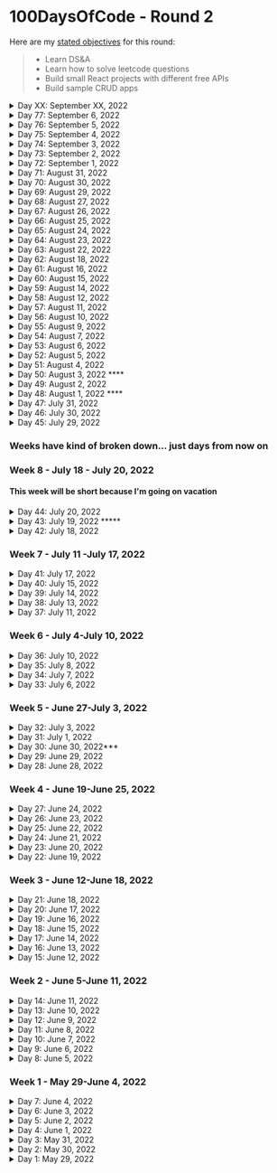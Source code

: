 # 100DaysOfCode - Round 2

Here are my [stated objectives](https://lenniecottrell.github.io/100DaysOfCode-Round-2/) for this round:

> - Learn DS&A
> - Learn how to solve leetcode questions
> - Build small React projects with different free APIs
> - Build sample CRUD apps

<details>
  <summary>Day XX: September XX, 2022</summary>

#### Things I accomplished today:

#### Things I want to focus on tomorrow:

#### Notes/Learnings

#### To Do

</details>

<details>
  <summary>Day 77: September 6, 2022</summary>

#### Things I accomplished today:

- I replaced instances of localStorage with sessionStorage to see if that solved the problem of being signed in without access to MyLibrary, I don't think I've done it quite yet. I keep thinking there might be something on the server I need to change but I don't know yet.

#### Things I want to focus on tomorrow:

- Once I can confidently reproduce every issue I'm seeing, I need to slow down and really think through these problems before jumping in with code.

#### Notes/Learnings

#### To Do:

- figure out how to get the modal to not show up when the page is loaded with an existing token
- figure out why the about page crashes sometimes on refresh (deployment)
- figure out why I get mixed content warnings in prod only
- fix flashing in MyLibrary
- Get rid of the warning about a button can't be a child of a button (hasn't caused any problems yet though...)
- Get rid of the "headers can't be set after they're sent" warning from the server
- Add the ability to move a book to a different shelf
- preserve the active library tab on refresh
- Add more results/pagination?

</details>

<details>
  <summary>Day 76: September 5, 2022</summary>

#### Things I accomplished today:

- I'm going to try to take copious notes here.
  - localStorage was not the solution to the sign-in flashing, because now it preserve the sign in button state but not the logged in state, so you can access My Library without seeing your books, and the app crashes. I think the solution to this will be sessionStorage, so I'll try that first.
  - It's possible that I'll want to implement the [Visibility API](https://www.igvita.com/2015/11/20/dont-lose-user-and-app-state-use-page-visibility/)
  - I think that building and previewing my vite app while running everything on my server is the closest I'm going to get to simulating production, but there are issues I am having trouble reproducing locally that only happen on prod
  - I need to figure out why loading the /about route crashes the app in prod and gives a warning about a disallowed MIME type. I cannot reproduce this (yet) in dev or staging

#### Things I want to focus on tomorrow:

- try out sessionStorage to see if that fixes flashing and the My Library issue.

#### Notes/Learnings

#### To Do

- figure out why the about page crashes sometimes on refresh (deployment)
- figure out why I get mixed content warnings in prod only
- ~~figure out how to mock a deployment environment~~
- fix flashing in MyLibrary
- Get rid of the warning about a button can't be a child of a button (hasn't caused any problems yet though...)
- Get rid of the "headers can't be set after they're sent" warning from the server
- Add the ability to move a book to a different shelf
- preserve the active library tab on refresh
- Add more results/pagination?

</details>

<details>
  <summary>Day 75: September 4, 2022</summary>

#### Things I accomplished today:

- I finally fixed ONE of my flashing issues! I used localStorage to lok for a value that says the user is logged in to idsplay the right button through reloads.
- I also created a `deploy-staging` branch to make changes between main and deploy-1 and make sure they work as desired. So the workflow now is work on main -> merge with deploy-staging, make sure it works -> merge with deploy-1
- I will need to make sure I am truly mocking the prod environment with deploy-staging

#### Things I want to focus on tomorrow:

- Figure out why the about page crashes on reload - that doesn't make a lot of sense...
- Make sure calls to google books are https

#### Notes/Learnings

-Deploying is still kind of scary - theres a bunch of stuff going on behind the scenes that I don't fully understand, so it feels like taking a risk every time I deploy a new version.

#### To Do

- ~~fix flashing in the sign in button when refreshing~~
- figure out why the about page crashes sometimes on refresh (deployment)
- figure out how to mock a deployment environment
- fix flashing in MyLibrary
- Get rid of the warning about a button can't be a child of a button (hasn't caused any problems yet though...)
- Get rid of the "headers can't be set after they're sent" warning from the server
- Add the ability to move a book to a different shelf
- preserve the active library tab on refresh
- Add more results/pagination?

</details>

<details>
  <summary>Day 74: September 3, 2022</summary>

#### Things I accomplished today:

- I worked on the sign in flashing to no avail. I committed my changes but I did not merge them to main
- I created a new branch to work on the library flashing, also a challenging one! I don't understand why the setTimeout doesn't work...

#### Things I want to focus on tomorrow:

- Keep at these problems for now. Since my app is functional and just has some annoying UI bugs, I could probably try to publish my app as well for more general visibility

#### Notes/Learnings

- The react docs always feel minimally helpful.

#### To Do

- fix flashing in the sign in button when refreshing
- fix flashing in MyLibrary
- Get rid of the warning about a button can't be a child of a button (hasn't caused any problems yet though...)
- Get rid of the "headers can't be set after they're sent" warning from the server
- Add the ability to move a book to a different shelf
- preserve the active library tab on refresh
- Add more results/pagination?

</details>

<details>
  <summary>Day 73: September 2, 2022</summary>

#### Things I accomplished today:

- I started looking at the flashing when the app is refreshed. I'm really not sure what to do about this, useEffect and useLayoutEffect don't seem to make a difference at all.
- I noticed that I'm still passing state into the Nav bar, I'm going to try to localize state to the Nav component

#### Things I want to focus on tomorrow:

- keep working on flashing issues

#### Notes/Learnings

#### To Do

- Get feedback from people
- ~~Edit the About page~~
- Get rid of the "headers can't be set after they're sent" warning from the server
- Get rid of the warning about a button can't be a child of a button (hasn't caused any problems yet though...)
- fix flashing in MyLibrary
- preserve the active library tab on refresh
- fix flashing in the sign in button when refreshing
- Add the ability to move a book to a different shelf
- Add more results/pagination?
- ~~Add a feedback form?~~

</details>

<details>
  <summary>Day 72: September 1, 2022</summary>

#### Things I accomplished today:

- I got some feedback from people and gathered some very, very weird behavior. Both me and a friend experienced being signed in by default (not that weird) and having a book already in our library that nethier of us had ever heard of, and it was the same book! (very, very weird!).
- Other than that, nothing crazy came up, I just need to fix the issues I already know about

#### Things I want to focus on tomorrow:

- Revisit the flashing issues

#### Notes/Learnings

- The futzing I did with deploying is a little messy - I might want to plan out my version control/branches ahead of time next time I do something like this.

#### To Do

- Get feedback from people
- ~~Edit the About page~~
- Get rid of the "headers can't be set after they're sent" warning from the server
- Get rid of the warning about a button can't be a child of a button (hasn't caused any problems yet though...)
- fix flashing in MyLibrary
- preserve the active library tab on refresh
- fix flashing in the sign in button when refreshing
- Add more results/pagination?
- Add the ability to move a book to a different shelf
- Add a feedback form?

</details>

<details>
  <summary>Day 71: August 31, 2022</summary>

#### Things I accomplished today:

- I deployed! The site is now live on a fly.io docker image.
- I removed a bunch of console logs
- I changed all of my localhost endpoints on the client to just be paths - in prod I don't need the localhost because express is serving the frontend, so it's all on the same port.

#### Things I want to focus on tomorrow:

- I'll get feedback from some people today, and add things to the to-do list! I really want to deal with the flashing issue
- Before I do anything, I need to make sure my development environment is as much like prod as possible, so rebuilding for prod is really easy.

#### Notes/Learnings

- I learned a lot about deploying over the last week or so. Serving a frontend with express.static() makes things pretty easy, and fly.io actually made deploying this site so so simple, thank the lord. I would pay for this service.

#### To Do

- ~~deploy!~~
- Get feedback from people
- Edit the About page
- Get rid of the "headers can't be set after they're sent" warning from the server
- Get rid of the warning about a button can't be a child of a button (hasn't caused any problems yet though...)
- fix flashing in MyLibrary
- preserve the active library tab on refresh
- fix flashing in the sign in button when refreshing
- Add more results/pagination?
- Add the ability to move a book to a different shelf
- Add a feedback form?

</details>

<details>
  <summary>Day 70: August 30, 2022</summary>

#### Things I accomplished today:

- I decided to try out Fly.io to get this project running. I downloaded the fly command line tool, but couldn't get it working on my PATH for some reason. Running the demo app works fine within the bin folder, but I want to be able to create apps elsewhere

#### Things I want to focus on tomorrow:

- Keep working on deploying with Fly, see how far I can get

#### Notes/Learnings

- Gotta remember to stay focused. There are other things to do, but deploying this is my top priority right now

#### To Do

- deploy!
- Get rid of the warning about a button can't be a child of a button (hasn't caused any problems yet though...)
- fix flashing in MyLibrary when adding a first book to ReadingNow
- preserve the active library tab on refresh
- fix flashing in the sign in button when refreshing
- Add more results/pagination?
- Add the ability to move to a different shelf

</details>

<details>
  <summary>Day 69: August 29, 2022</summary>

#### Things I accomplished today:

- I started looking into fly.io which might be a good option if I can't figure out how to get it going on GoDaddy

#### Things I want to focus on tomorrow:

- Keep researching how to do this

#### Notes/Learnings

- It became very easy to get distracted with other things, like moving my hosting service away from GoDaddy. I still want to do that, but deploying this app is the first priority. I can do that stuff later.

#### To Do

- deploy!
- Get rid of the warning about a button can't be a child of a button (hasn't caused any problems yet though...)
- fix flashing in MyLibrary when adding a first book to ReadingNow
- preserve the active library tab on refresh
- fix flashing in the sign in button when refreshing
- Add more results/pagination?

</details>

<details>
  <summary>Day 68: August 27, 2022</summary>

#### Things I accomplished today:

- I added the concurrently package to run the server and the client with the same command, which I think will be helpful here, and fixed a CORS error I was having.
- I looked into trying to host with GoDaddy since I already pay for hosting there. Seems possible, but I'll probably have a number of hurdles to jump.

#### Things I want to focus on tomorrow:

- Keep looking into deploying with GoDaddy

#### Notes/Learnings

- I'm not sure what I need to do here and I feel like I'm in the middle of the ocean without a lifeboat. This is a completely different knowledge area than programming and it's confusing when you don't have much experience with it.

#### To Do

- deploy!
- Get rid of the warning about a button can't be a child of a button (hasn't caused any problems yet though...)
- fix flashing in MyLibrary when adding a first book to ReadingNow
- preserve the active library tab on refresh
- fix flashing in the sign in button when refreshing
- Add more results/pagination?

</details>

<details>
  <summary>Day 67: August 26, 2022</summary>

#### Things I accomplished today:

- I took my time to be patient and research the deployment process, and after coming back to some of the resources I opened originally, I understood how to use `express.static()` and gave it a shot. So far that works really well locally! I can serve my vite build with my express server on a single port. Now I need to figure out how to deploy it externally...

#### Things I want to focus on tomorrow:

- Keep working on getting this deployment out. At least I made some nice progress today!

#### Notes/Learnings

- `express.static()` is a great workaround. I'm really happy to know about it and it makes deployment feel simpler now that I understand more about what needs to be done.

#### To Do

- deploy!
- Get rid of the warning about a button can't be a child of a button (hasn't caused any problems yet though...)
- fix flashing in MyLibrary when adding a first book to ReadingNow
- preserve the active library tab on refresh
- fix flashing in the sign in button when refreshing
- Add more results/pagination?

</details>

<details>
  <summary>Day 66: August 25, 2022</summary>

#### Things I accomplished today:

- Still working on deploying. All I did besides read docs and google stuff was add the 'concurrently' package to the project, which I do think I'll need once I figure out what I need to do to deploy the build

#### Things I want to focus on tomorrow:

- Keep working on deployment

#### Notes/Learnings

- The trouble with this is that I don't understand what needs to happen. Tutorials are useful but rarely explain in generic terms what's going on. When I build locally, the client runs on localhost, but when I build for prod, the files need to be served somehow and I don't actually know how to do that. I need more practice at this specifically.

#### To Do:

- deploy!
- Get rid of the warning about a button can't be a child of a button (hasn't caused any problems yet though...)
- fix flashing in MyLibrary when adding a first book to ReadingNow
- preserve the active library tab on refresh
- fix flashing in the sign in button when refreshing
- Add more results/pagination?

</details>

<details>
  <summary>Day 65: August 24, 2022</summary>

#### Things I accomplished today:

- I read a bunch of docs and opened a bunch of tabs and attempted to deploy this app unsuccessfully

#### Things I want to focus on tomorrow:

- Keep working on deploying

#### Notes/Learnings

- There has to be a better way. Heroku is always a pain in the butt.

#### To Do

- deploy!
- Get rid of the warning about a button can't be a child of a button (hasn't caused any problems yet though...)
- fix flashing in MyLibrary when adding a first book to ReadingNow
- preserve the active library tab on refresh
- fix flashing in the sign in button when refreshing
- Add more results/pagination?

</details>

<details>
  <summary>Day 64: August 23, 2022</summary>

#### Things I accomplished today:

- I added a couple more checks to account for missing fields in the API call to google.
- I added a little tooltip to explain the cut off description in the book detail shelf
- Started looking into deploying

#### Things I want to focus on tomorrow:

- Read the Vite docs about building/deploying
- Read the Heroku docs about building/deploying
- Try to deploy a demo

#### Notes/Learnings

- building and deploying is still an area where I have a lot to learn. I feel really comfortable developing locally, but the build/deploy process is still pretty confusing.

#### To Do

- ~~add a cleanData() method to make sure the app doesn't break when there are missing fields~~
- ~~add the little tool tip about google shortening descriptions~~
- Get rid of the warning about a button can't be a child of a button (hasn't caused any problems yet though...)
- deploy!
- fix flashing in MyLibrary when adding a first book to ReadingNow
- preserve the active library tab on refresh
- fix flashing in the sign in button when refreshing

</details>

<details>
  <summary>Day 63: August 22, 2022</summary>

#### Things I accomplished today:

- I successfully added a sort feature to the main search page today. Right now it sorts by year, ingnoring month and day, so I'll need to come back and do that, but I really want to get a demo up so I think I can focus on that now.
- I used this as a reference: https://www.youtube.com/watch?v=e4ajd_fINX8&list=PL_kAgwZgMfWx52BOjXE1GSWqN3Wyx13OC&index=4&ab_channel=JasonRivera

#### Things I want to focus on tomorrow:

- add a cleanData() method to account for missing fields in the volumeInfo
- research deploying to heroku

#### Notes/Learnings

- keeping this log has been so incredibly helpful - This is a practice I definitely want to carry into all future projects

#### To Do

- add a cleanData() method to make sure the app doesn't break when there are missing fields
- add the little tool tip about google shortening descriptions
- Get rid of the warning about a button can't be a child of a button (hasn't caused any problems yet though...)
- deploy!
- fix flashing in MyLibrary when adding a first book to ReadingNow
- preserve the active library tab on refresh
- ~~Add sorting to the main search page~~
- fix flashing in the sign in button when refreshing

</details>

<details>
  <summary>Day 62: August 18, 2022</summary>

#### Things I accomplished today:

- I decided to scrap the alert altogether and just disable the menu if you're not logged in. I tried to add a little tool tip to encourage the user to log in, but the UI/UX seemed messy so I just disabled it. There are already two places where the user is encouraged to log in, I think that's enough feedback.

#### Things I want to focus on tomorrow:

- Try to add the tool tip about the weird google books behavior
- Figure out how to display languages
- Start reading about deploying!

#### Notes/Learnings

#### To Do

- ~~change alert style if you try to add a book when you're not logged in~~
- add the little tool tip about google shortening descriptions
- Get rid of the warning about a button can't be a child of a button (hasn't caused any problems yet though...)
- deploy!
- fix flashing in MyLibrary when adding a first book to ReadingNow
- preserve the active library tab on refresh
- Add sorting to the main search page
- fix flashing in the sign in button when refreshing

</details>

<details>
  <summary>Day 61: August 16, 2022</summary>

#### Things I accomplished today:

- I started trying to implement a different alert to match the UI style, haven't figured it out yet.

#### Things I want to focus on tomorrow:

- Keep working on the alert style

#### Notes/Learnings

- This is the first Chakra component that doesn't feel straightforward and easy to use, but that may be because I'm trying to put an alert on a modal that already uses the `useDesclosure` methods, and I can't re-use them.

#### To Do

- change alert style if you try to add a book when you're not logged in
- Get rid of the new warning about a button can't be a child of a button
- add the little tool tip about google shortening descriptions
- deploy!
- preserve the active library tab on refresh
- Add sorting to the main search page
- fix flashing in MyLibrary when adding a first book to ReadingNow
- fix flashing in the sign in button when refreshing

</details>

<details>
  <summary>Day 60: August 15, 2022</summary>

#### Things I accomplished today:

- I pretty much finished most of the mobile styles today AFAIK
- I discovered a bug in My Library when there were no authors listed in the results. I fixed it quickly!
- Yesterday (maybe today?) I created a bug in the warning popover where it doesn't dismiss on desktop. It works fine on mobile for some reason, but I should deal with that next, then I can merge this branch into main.

#### Things I want to focus on tomorrow:

- ~~Fix the popover issue~~
- Fix the alert style if you're not logged in
- Add the little tool tip to the BookDetailShelf component.

#### Notes/Learnings

Now that I know what I'm doing with responsive styles in Chakra, I loooooove it.

#### To Do

- Fix popover issue
- Get rid of the new warning about a button can't be a child of a button
- ~~deal with mobile styles for the detail page(s)~~
- ~~deal with mobile styles for MyLibrary~~
- change alert style if you try to add a book when you're not logged in
- add the little tool tip about google shortening descriptions
- deploy!
- preserve the active library tab on refresh
- Add sorting to the main search page
- fix flashing in MyLibrary when adding a first book to ReadingNow
- fix flashing in the sign in button when refreshing

</details>

<details>
  <summary>Day 59: August 14, 2022</summary>

#### Things I accomplished today:

- Had to skip a day since my in-laws are in town and we had some house projects to do.
- I did some good hard work today and made up for yesterday. I found some great chakraUI templates [here](https://chakra-templates.dev/navigation/navbar) and adapted one to fit my needs to I could collapse the menu.
  - The way they did this was really smart! Instead of needing an if statement, they just used different display styles to hide/show the menu depending on the screen size. Under the hood this uses @media queries with `min-width` but it's a little cleaner with chakra
- I also added link overlays to the collapsed menu so that the whole row is clickable, instead of just the word. Much better UX

#### Things I want to focus on tomorrow:

- Finish fleshing out the mobile styles - shouldn't be super hard (fingers crosses)

#### Notes/Learnings

- I'm glad those templates exist because I would have been scratching my head quite a lot to figure this out. I also had to do a lot of tweaking to get it to work for me, I didn't just copy/paste. Actually, copy/pasting code pretty much never works, because everyone's codebase is different, and if you don't understand what you're pasting, you'll either introduce some weird side effects or break something outright.

#### To Do

- ~~Figure out how to collapse the nav menu for mobile~~
- Fix popover issue
- Get rid of the new warning about a button can't be a child of a button
- deal with mobile styles for the detail page(s)
- deal with mobile styles for MyLibrary
- change alert style if you try to add a book when you're not logged in
- add the little tool tip about google shortening descriptions
- deploy!
- preserve the active library tab on refresh
- Add sorting to the main search page
- fix flashing in MyLibrary when adding a first book to ReadingNow
- fix flashing in the sign in button when refreshing

</details>

<details>
  <summary>Day 58: August 12, 2022</summary>

#### Things I accomplished today:

- Started working on mobile styles. Chakra makes it prettty easy, except I'm not sure how to collapse the menu. I might need to go the traditional way with a media query and classnames rather than chakra's built-in system and conditional react

#### Things I want to focus on tomorrow:

- Keep working on mobile styles

#### Notes/Learnings

- Collapsing the nav menu has been the first style related thing that Chakra doesn't make really easy.

#### To Do

- Figure out how to collapse the nav menu for mobile
- deal with mobile styles for the detail page
- change alert style if you try to add a book when you're not logged in
- add the little tool tip about google shortening descriptions
- deploy!
- preserve the active library tab on refresh
- Add sorting to the main search page
- fix flashing in MyLibrary when adding a first book to ReadingNow
- fix flashing in the sign in button when refreshing

</details>

<details>
  <summary>Day 57: August 11, 2022</summary>

#### Things I accomplished today:

- I moved the style of the search bar from my scss file to a chakra component for consistency's sake
- I removed the search bar from the MyLibrary page. I thought about the value/work of keeping it, and it wasn't worth it. It's unnecessary for a demo app
- I merged into main some work that fixed an issue when removing a book if there's only one on the shelf

#### Things I want to focus on tomorrow:

- start working on mobile styling

#### Notes/Learnings

- I only added one new thing to the to do list today, and checked two off.
- I moved sorting lower on the list. I'm anxious to get a demo out, and that can wait

#### To Do

- change alert style if you try to add a book when you're not logged in
- deal with mobile styles
- change the menu to collapse at a certain breakpoint
- add the little tool tip about google shortening descriptions
- deploy!
- preserve the active library tab on refresh
- ~~hide the search bar on MyLibrary~~
- Add sorting to the main search page
- fix flashing in MyLibrary when adding a first book to ReadingNow
- ~~deal with the final book being removed (again)~~
- fix flashing in the sign in button when refreshing

</details>

<details>
  <summary>Day 56: August 10, 2022</summary>

#### Things I accomplished today:

- Today I mostly floundered around trying to fix the flashing issues when the MyLibrary component mounts. I tried using `useLayoutEffect` which didn't seem to make a difference, and I started considering if my architecture is over engineered (do I really _need_ a server?), but I really don't want to have to go back and redesign everything if I can avoid it

#### Things I want to focus on tomorrow:

- I think I'd like to prioritize getting a demo out, and I can ask for help with the flashing once I have that set up.
- Focus on the final tasks like sorting, mobile styles, hiding the search bar on the my library page

#### Notes/Learnings

- This flashing thing is a real thorn in my side - I thought I had solved it by adding a timeout in `useEffect` when the MyLibrary component loads, but that doesn't actually seem to make a difference. My suspicion now is that the initial state of an empty array is always rendered because of the logic I've written, so I either need to change my logic or change my initial state, or something. It's definitely a timing issue because `useState` is async.

#### To Do

- fix flashing in MyLibrary when adding a first book to ReadingNow
- deal with mobile styles
- change the menu to collapse at a certain breakpoint
- hide the search bar on MyLibrary
- Add sorting to the main search page
- preserve the active library tab on refresh
- add the little tool tip about google shortening descriptions
- fix flashing in the sign in button when refreshing

</details>

<details>
  <summary>Day 55: August 9, 2022</summary>

#### Things I accomplished today:

- I dealt with undefined values on the server when the value returned from a shelf is empty
- I read a little about `useLayoutEffect` and tried it out a little to see if it helped flashing. I don't think I fully wrapped my brain around it because it didn't seem to make a difference. I went back to trying to fix it with normal `useEffect`

#### Things I want to focus on tomorrow:

- I need to fix the flashing on the initial load of the `MyLibrary` component, but the refresh flashing I will move to a lower priority
- work on mobile styles

#### Notes/Learnings

#### To Do

- fix flashing in MyLibrary when adding a first book to ReadingNow
- deal with mobile styles
- change the menu to collapse at a certain breakpoint
- hide the search bar on MyLibrary
- Add sorting to the main search page
- preserve the active library tab on refresh
- add the little tool tip about google shortening descriptions
- fix flashing in the sign in button when refreshing

</details>

<details>
  <summary>Day 54: August 7, 2022</summary>

#### Things I accomplished today:

I fixed a bunch of minor things today but it really cleaned up the whole experience of the app. I dealt with teh sign-out flow and the state of the sign in/sign out button, and added user feedback so you know if you're signed in or out.

#### Things I want to focus on tomorrow:

- figure out the multiple authors comma problem when books are removed from MyLibrary

#### Notes/Learnings

-It's amazing how most days I can knock out one major piece of functionality and add two or three things to the two do list at the same time.
-I've said it before I'll say it again - consistency is the key to learning and building.
-I'm excited to finish this, have a project I'm proud of, and get back into DS&A

#### To Do

- deal with mobile styles
- change the menu to collapse at a certain breakpoint
- add the little tool tip about google shortening descriptions
- fix flashing in the sign in button when refreshing
- fix flashing in MyLibrary when adding a first book to ReadingNow
- Add sorting to the main search page
- hide the search bar on MyLibrary
- preserve the active library tab on refresh

</details>

<details>
  <summary>Day 53: August 6, 2022</summary>

#### Things I accomplished today:

Today I cleaned up the styles of the book detail cards to make them more pleasing to look at

#### Things I want to focus on tomorrow:

- Fix multiple authors on the BookDetailShelf card
- Deal with the sign out button
- Maybe address some of the flashing issues
- Add sorting?

#### Notes/Learnings

The google books API returns different volume information depending on whether you're authenticated or not. WTF google?

#### To Do

- ~~figure out how to stop multiple authors from adding commas every time the components renders~~
- ~~handle sign out~~
- add a tooltip to explain the goodle books API behavior
- fix flashing in the sign in button when refreshing
- fix flashing in MyLibrary when adding a first book to ReadingNow
- Add sorting to the main search page
- ~~Clean up styles~~
- hide the search bar on MyLibrary
- preserve the active library tab on refresh

</details>

<details>
  <summary>Day 52: August 5, 2022</summary>

#### Things I accomplished today:

- I added toasts to indicate success/errors with adding and removing books from shelves, and got the modals to close and lists to update when books are added/removed. I still added three things to the to do list, but this was important progress :D

#### Things I want to focus on tomorrow:

- I have multiple flashing issues to deal with now, but I'm not going to prioritize that right now (hopefully that doesn't come back to bite me)
- deal with some smaller things on the to-do list to try and pare it down a bit

#### Notes/Learnings

- I tried to fix the issue with the sign-in button flashing on refresh, and I'm gonna push that to the bottom of the to-do list. It's annoying but it's not crucial to the functionality, and I have other things to work on that are more important

#### To Do

- ~~reorder the list of shelves to be consistent with shelfId~~
- figure out how to stop multiple authors from adding commas every time the components renders
- Clean up styles
- Add sorting to the main search page
- hide the search bar on MyLibrary
- preserve the active library tab on refresh
- fix flashing in MyLibrary when adding a first book to ReadingNow
- fix flashing in the sign in button when refreshing
- handle sign out
- ~~close the book detail modal and re-render when books are removed from a shelf~~
- ~~close the book detail modal and re-render with a success message when books are added to a shelf~~

</details>

<details>
  <summary>Day 51: August 4, 2022</summary>

#### Things I accomplished today:

- I started working on the sign-in button state which proved more complicated than conditional rendering.
- I needed to add the authorization flow to another one of my routes which felt innefficient, but it works
- I added a server call to the useToken custom hook to check to see if initial token state exists when the hook is initialized. This solved some flashing issues on navigation, but now I have flashing issues on refresh...

#### Things I want to focus on tomorrow:

- Fix the flashing issue
- go back to working on what happens in the app after you add/remove a book

#### Notes/Learnings

#### To Do

- fix flashing issue with the sign in button on refresh
- handle search on the library shelves
- handle sign out
- close the book detail modal and re-render when books are removed from a shelf
- close the book detail modal and re-render with a success message when books are added to a shelf
- figure out how to stop multiple authors from adding commas every time the components renders
- Add sorting
- Clean up styles

</details>

<details>
  <summary>Day 50: August 3, 2022 ****</summary>

#### Things I accomplished today:

- Woo! I added a bunch of cool stuff today
  - I added session storage to only show the welcome modal on the first time the user visits in a session. This works really well!
  - I restricted the My Library page to only work when the use has already logged in
  - I added a popover to the My Library link that only shows up when the user isn't logged in.

#### Things I want to focus on tomorrow:

- Deal with the sign in button state
- Go back to closing the detail modals

#### Notes/Learnings

- I implemented session storage for the first time today. Pretty straightforward stuff, but always good to try new things
- I am learning a ton about when and how to use the useEffect hook

#### To Do

- Deal with the sign in button state
- close the book detail modal and re-render when books are removed from a shelf
- close the book detail modal and re-render with a success message when books are added to a shelf
- figure out how to stop multiple authors from adding commas every time the components renders
- Add sorting
- Clean up styles

</details>

<details>
  <summary>Day 49: August 2, 2022</summary>

#### Things I accomplished today:

- I started to fix the loading issue by creating a modal that prompts the user to log in. This mostly works
- I need to figure out how to make sure that the app recognizes that the user is logged in when a token exists in the backend already.

#### Things I want to focus on tomorrow:

- Keep working on this! I'm close to wrapping up this issue.
- Get the welcome modal to only appear on first load

#### Notes/Learnings

- This has been a good exercise in yak shaving XD I started by trying to remove a book, which meant I needed to re-render some components, which means I needed to move state to a different component, but then it would all just be easier if bookshelves weren't accessible in the first place if you weren't logged in...

#### To Do

- ~~Get the welcome modal to only appear on first load~~
- ~~figure out the log in timing issue~~
- ~~get the app not to break when you click on "my library" when you're not logged in~~
- Deal with the sign in button state
- close the book detail modal and re-render when books are removed from a shelf
- close the book detail modal and re-render with a success message when books are added to a shelf
- figure out how to stop multiple authors from adding commas every time the components renders
- ~~add a logged in context?~~
- Add sorting
- Clean up styles

</details>

<details>
  <summary>Day 48: August 1, 2022 ****</summary>

#### Things I accomplished today:

- I successfully fixed the refresh error by loading the token into the API call on the server rather than using a query parameter from the client. This worked really well until I reset everything, and now the library page doesn't load unless you're already signed in, so I need to handle that, but I made a big step from yesterday when I was stuck.
- I cleaned up some components as well - always good to clean as you go

#### Things I want to focus on tomorrow:

- once I fix this loading issue I can move on to the next items in my to-do list. I have a sense for what needs to be done to fix it.
- After that, figure out how to close the modal and show a success message when actions are performed

#### Notes/Learnings

- I'm learning a lot about when and how to use `useEffect` and how timing works in React. It feels like a more advanced understanding of what's actually going on under the hood.
- I'm glad I added a backend - it's useful for a number of things and I'm learning more about what I can do with it, like storing information for later and making API calls from the server instead of the client.
- Originally I thought that storing the token on the server would make Context irrelevant, but now I'm using both and I can understand why you might need both.

#### To Do

    - Add routes to the library page to stay on the right page when refreshed
    - Figure out what to do when the token expires

</details>

<details>
  <summary>Day 47: July 31, 2022</summary>

#### Things I accomplished today:

- I'm stuck again. I started working on the re-load page issue which led me down a rabbit hole of figuring out where state belongs and where to make API calls and how to fetch token data from my server before the page renders

#### Things I want to focus on tomorrow:

- Gotta figure this out. How do I get the token data from the server before the component renders?

#### Notes/Learnings

- do I need the tab components if I move the API calls/state to MyLibary?

#### To Do

    - figure out how to refresh the page without crashing the app
    - close the modal and re-render when books are removed from a shelf
    - close the modal with a success message when books are added to a shelf
    - figure out how to stop multiple authors from adding commas every time the components renders
    - get the app not to break when you click on "my library" when you're not logged in
    - add a logged in context?
    - Deal with the sign in button state
    - Add sorting
    - Clean up styles

</details>

<details>
  <summary>Day 46: July 30, 2022</summary>

#### Things I accomplished today:

- I wrote my backend call to remove a book from a shelf, it works! (after some troubleshooting where I needed to add an empty pair of brackets in the axios call)
- I added a `BookDetailShelf` component to be able to remove a book, and change the button appropriately. I wonder if there's a simpler way to do this?

#### Things I want to focus on tomorrow:

- keep working on the close-modal and re-render issue

#### Notes/Learnings

- Programming is an exercise in one-step-forward-two-steps-back. I checked something off in my to do list today, but noticed multiple other things I need to address

#### To Do:

    - close the modal and re-render when books are removed from a shelf
    - close the modal with a success message when books are added to a shelf
    - figure out how to stop multiple authors from adding commas every time the components renders
    - get the app not to break when you click on "my library" when you're not logged in
    - add a logged in context?
    - Deal with the sign in button state
    - Add sorting
    - Clean up styles

</details>

<details>
  <summary>Day 45: July 29, 2022</summary>

#### Things I accomplished today:

- I got the "My Library" page working. It now renders books from any of the available shelves!

#### Things I want to focus on tomorrow:

- design and add a button to remove a book from a bookshelf - maybe it can go in the bookdetail component somehow? Or make a similar but slightly different version of the book detail component? that's probably easier

#### Notes/Learnings

- To Do:
  - add a logged in context
  - ~~Differentiate between the GET shelf calls in the backend~~
  - remove books from shelves
  - Deal with the sign in button state
  - Add sorting
  - Clean up styles

</details>

### Weeks have kind of broken down... just days from now on

### Week 8 - July 18 - July 20, 2022

#### This week will be short because I'm going on vacation

<details>
  <summary>Day 44: July 20, 2022</summary>

#### Things I accomplished today:

-Opened and closed a PR for the `feature/addToLibrary` branch.

- I added a route to the backend to GET an authenticated user's shelves and successfully returned a book I added via my app
- I added a custom hook to use Context for the Token value. It works, but I still need a deeper understanding of Context

#### Things I want to focus on tomorrow:

-Tomorrow I'll be off the grid! When I get back, focus on rendering the shelves. I need to adapt the CardGrid component for the shelves, but I already have a good idea about how to do it

#### Notes/Learnings

- I found out that currently I can only log in on the landing page. That isn't a problem, but I need to deal with it
- Still to do, in a loose order:
  - Render the shelves
  - Differentiate between the GET shelf calls in the backend
  - remove books from shelves
  - Deal with the sign in button state
  - Add sorting
  - Clean up styles

</details>
<details>
  <summary>Day 43: July 19, 2022 *****</summary>

#### Things I accomplished today:

- I finally got my backend request working, and added a book to my google books library!

#### Things I want to focus on tomorrow:

- add the other calls to the other shelves
- Start working on what happens once the backend gets the response

#### Notes/Learnings

- Still to do, in no particular order:
  - Remove books from shelves
  - render the shelves and handle auto updates?
  - add sorting
  - add pagination/load more
  - handle rendering of the sign in button if you're signed in
  - clean up the styles of the book detail page

</details>
<details>
  <summary>Day 42: July 18, 2022</summary>

#### Things I accomplished today:

- Changed my API key and reset my .env file so it doesn't get tracked!
- Wrote my basic routes for the backend
- Connected my frontend to the backend and sent request parameters
- Sent basic responses to the frontend

#### Things I want to focus on tomorrow:

- Make a request from the backend to the google books API and actually send book data to the frontend - I should plan out how that's actually going to work in my app...

#### Notes/Learnings

- Always make sure .env files are in the .gitignore BEFORE you start coding!
- I achieved everything I said I wanted to work on today
- If I had the whole day free I feel like I could make massive progress on this project

</details>

### Week 7 - July 11 -July 17, 2022

<details>
  <summary>Day 41: July 17, 2022</summary>

#### Things I accomplished today:

- I missed yesterday but I made it up today with some big progress!
- I figured out how to get the access token I need for the google books api
- I re-wrote my book detail modal to include options for which shelf I needed to add the book do
- I created a backend to store my API key to make authenticated requests

#### Things I want to focus on tomorrow:

- I need to connect my backend and frontend to send the bookdata to the backend, make the request with the API key, and send the data back to the frontend

#### Notes/Learnings

- The most secure way to store sensitive data in a react app is to store it in a backend and make requests from the backend.
- I made big progress today! I'm getting closer and closer to getting all the pieces together, I can feel it coming

</details>

<details>
  <summary>Day 40: July 15, 2022</summary>

#### Things I accomplished today:

- I finally figured out the difference between authorization and authentication - for my purposes I need authorization in my app ising an OAuth implicit flow to get a token for the books API. Actually implementing it is proving challenging, mostly because Google's docs are difficult to navigate. It's hard to tell what's relevant to me and useful

#### Things I want to focus on tomorrow:

- Keep working on this

#### Notes/Learnings

</details>

<details>
  <summary>Day 39: July 14, 2022</summary>

#### Things I accomplished today:

- I did a lot of reading about using google authentication and mad a couple of attempt adding it to my app.
- I got the basic user data, but haven't figured out hwo to get a token yet

#### Things I want to focus on tomorrow:

- Still working on this

#### Notes/Learnings

- The first tutorial I watched used tools that are now deprecated since Google's move to Google Identity Services, so I had to backtrack and start over. I'm trying to just use Google's docs and guides
- The google docs are confusing

</details>

<details>
  <summary>Day 38: July 13, 2022</summary>

#### Things I accomplished today:

- I'm still digging into Google Identity Services. I tried using some pre-built stuff from NPM but I can't seem to get the things I need from it, so I keep having to backtrack and learn how to implement it directly. This is probably a good thing in the long run.

#### Things I want to focus on tomorrow:

- Keep working on this - I'm going to stick to this goal until I am able to add books to my library

#### Notes/Learnings

- Be patient, be consistent, you'll get there

</details>

<details>
  <summary>Day 37: July 11, 2022</summary>

#### Things I accomplished today:

- Did more research/tinkering with google auth - I still think it'll serve my purposes but it's taking a while to know how to implement it correctly. I think I need to use React Context?

#### Things I want to focus on tomorrow:

- Keep working on this

#### Notes/Learnings

- Glad to try a new tool like React Context

</details>

### Week 6 - July 4-July 10, 2022

<details>
  <summary>Day 36: July 10, 2022</summary>

#### Things I accomplished today:

- I decided to revisit using google for authentication rather than building my own system and adding stuff to a backend, and I think it'll work fine (I'm trying to do less from scratch this time around)
- I started building out a pretty basic sign-in flow with some npm packages, but as soon as I got it working Google gave me a warning that I was using a soon-to-be-deprecated library and I'd need to upgrade, so I had to backtrack

#### Things I want to focus on tomorrow:

- Keep going with this login issue, I don't think it'll take that long actually (...he said ominously)

#### Notes/Learnings

- This round has been less consistent than round 1, but I have a baby coming and I'm trying to spend quality time with my wife before we have the kid, so I don't feel that bad about missing a day. As long as I stay on track with my goals and keep making progress, that's the important part
- I've been reminded that I enjoy the consistency of daily learning/building, and when this is over I would like to build in an hour of learning/building every day even if it's not in the formal structure of #100DaysOfCode

</details>
<details>
  <summary>Day 35: July 8, 2022</summary>

#### Things I accomplished today:

- I started thinking about how to add things to "My Library" in my book app, and originally I was thinking I could use the Google Books API for that (I think I still can?) but then I thought I might need a database to store everything, so I started looking into MongoDB, and that research was all I really had time for.

#### Things I want to focus on tomorrow:

- Keep going with Mongo, but also maybe spend some more time deciding if I really actually need to do it this way or not.

#### Notes/Learnings

- I haven't made anything with Mongo or any NoSQL DB yet, so I definitely want to come back to it.

</details>
<details>
  <summary>Day 34: July 7, 2022</summary>

#### Things I accomplished today:

- I was finally able to select a single book and pass the data to the modal component on a click
- I made the "find in overdrive" link look like a button

#### Things I want to focus on tomorrow:

- Style the modal and fix the cards
- Add buttons to "add to library"

#### Notes/Learnings

- This was a pretty common and trivial thing to do in React, and I'm glad that my blocker was not my understanding of it, but just a simple syntax error.

</details>

<details>
  <summary>Day 33: July 6, 2022</summary>

#### Things I accomplished today:

- Turns out the undefined data wasn't my issue (thank god, I felt so dumb), the problem was I had brackets around my mapped JSX, so the map was returning an awrray of undefined. Still feel dumb, but not as dumb because I did actually know what I was doing, I just had a stupid syntax error.
- I watched the videos on doubly linked lists and circular lists, but I will watch them again and take notes

#### Things I want to focus on tomorrow:

- Keep working on selecting a single book

#### Notes/Learnings

</details>

### Week 5 - June 27-July 3, 2022

<details>
  <summary>Day 32: July 3, 2022</summary>

#### Things I accomplished today:

- Kept working on reorganizing my API data in react so it's easier to work with
- I refactored a bunch of stuff but I'm still having trouble dealing with undefined data.

#### Things I want to focus on tomorrow:

- If I have time, keep working on this

#### Notes/Learnings

- Maybe I need to do some react tutorials to review some react concepts...

</details>
<details>
  <summary>Day 31: July 1, 2022</summary>

#### Things I accomplished today:

- I jumped back into the book app today. It took a minute to get my brain back in the mode but eventually I got into it again. Daily work will be helpful

#### Things I want to focus on tomorrow:

- Keep working on reorganizing the data to make it easier to use and more "react-like"
- Keep working on dispoalying the data as a selectable card

#### Notes/Learnings

- I'm super stuck on this, and being stuck sucks. I'll keep working at it until I get it.

</details>
<details>
  <summary>Day 30: June 30, 2022***</summary>

#### Things I accomplished today:

- I FINALLY REVERSED A LINKED LIST!!!! The problem before was that I wasn't resetting `current` back to the head on subsequent interations, so after the first removal the loop didn't run.

#### Things I want to focus on tomorrow:

- My parents are in town but I'm still gonna try to get up early to code. Back to the book app, where I'm stuck on another problem. Hopefully coming back to it with fresh eyes will be helpful

#### Notes/Learnings

- I want to write a blog post about this process! I made so many mistakes!

</details>
<details>
  <summary>Day 29: June 29, 2022</summary>

#### Things I accomplished today:

- I was able to fix my `removeLast` method enough so that I can successfully reverse a linked list with up to two elements. It doesn't work when I add a third element. WHYYYYYYYYY

#### Things I want to focus on tomorrow:

- Keep working on this problem. If I can't figure it out tomorrow I will ask for help, but I won't look up alternate solutions until I have solved it at least once by myself.

#### Notes/Learnings

- Progress is slow when you have a very limited time each day.

</details>
<details>
  <summary>Day 28: June 28, 2022</summary>
  
 I went to a wedding this past weekend so I took satuday and sunday off, and I just couldn't fit it in on monday, so I'm starting back up Tuesday. This upcoming weekend will also be weird because my aprents are in town - I will try to code in the mornings as usual but might not get to it every day.
 
  #### Things I accomplished today:
  - I'm still working on reversing a linked list - as I was debugging I learned that there were issues with my `removeLast` and `addFirst` methods. I think I successfully debugged and tested `addFirst` but I have more to do with `removeLast`. I'm getting closer though
  #### Things I want to focus on tomorrow:
  - Solve. This. Problem.
  #### Notes/Learnings
  - On leetcode the implementation will have to be different - right now I'm implementing methods as part of the LinkedList class, but I don't know if I can manipulate the class on leetcode.

</details>

### Week 4 - June 19-June 25, 2022

<details>
  <summary>Day 27: June 24, 2022</summary>
  
  #### Things I accomplished today:
  - I reworked my implementation of the linked list and I got really close to figuring out the right syntax to reverse it, but I'm not quite there yet. I'm close though, and I'm confident that I can come up with my own (brute force) solution before I need to look up answers
  #### Things I want to focus on tomorrow:
  - Tomorrow I will be taking a break since I'm going to a wedding. Back to in on Sunday!
  - On sunday I will solve this problem!
  #### Notes/Learnings
  - I did the beginning of this process on paper, which allowed me to think through the problem fully before jumping in to actual code. Now that I'm just struggling with implementation, I think it's better that I'm able to test it in VScode.

</details>
<details>
  <summary>Day 26: June 23, 2022</summary>

#### Things I accomplished today:

- Back to the book app. I'm struggling with a problem that feels trivial, and all I accomplished today was more struggle

#### Things I want to focus on tomorrow:

- I try to balance time between working a project and DSA study, but it's hard to be patient with progress when you're stuck on a problem in both realms. I think I might try to go back to reversing a linked list tomorrow, and come back to this problem in my app once I solve that one.

#### Notes/Learnings

- Sometimes I feel like I really understand how to do this work, and sometimes I still feel like a dumb baby. I hope I can get a job as a developer even when there are still times I feel like a dumb baby. Is that the bar for getting a dev job? Not ever feeling like a dumb baby anymore?

</details>
<details>
  <summary>Day 25: June 22, 2022</summary>

#### Things I accomplished today:

- I started actually working on reversing a linked list. I have some pseudocode I think will work, I just need to do the hard part of actually implementing it

#### Things I want to focus on tomorrow:

- I'll keep working away at this problem.

#### Notes/Learnings

- I tried to modularize the implementation of a linked list and an addLast() method and got caught up in the npm requirements of modules, but when I was testing my implementation it was working and I only had to look up one thing
- This will take me a little while, but I really want to figure this out before looking up an answer

</details>
<details>
  <summary>Day 24: June 21, 2022</summary>

#### Things I accomplished today:

- I was really tired today and had a busy day, so I didn't accomplish much, but I started thinking about how to reverse a linked list. With the time and mental space I have this week it will probably take me a few days to work out a test solution.

#### Things I want to focus on tomorrow:

- I want to keep working on reversing a linked list
- work on the card if I have time

#### Notes/Learnings

- Must. Not. Criticize. Myself. For. Being. Tired.

</details>
<details>
  <summary>Day 23: June 20, 2022</summary>

#### Things I accomplished today:

- I tried to refactor my list component with `map()` instead of creating an array with a for loop, but I ended up breaking it a lot more :(
- On the upside, I submitted two PRs to my company codebase today, so that's pretty exciting, and I think should count towards this project

#### Things I want to focus on tomorrow:

- Keep working on the card grid state
- Start a new linked list problem so I don't let it get stale

#### Notes/Learnings

- This is an annoying problem!!!

</details>

<details>
  <summary>Day 22: June 19, 2022</summary>

#### Things I accomplished today:

- I watched a new linked list video about the Iterable interface in Java. I'm not sure if I'll end up using the info from this video because I'm not using Java, but I'm sure that the concept is valuable, and it was the last video before getting into doubly linked lists and circular lists
- I realized that moving my API call did not, in fact, solve my problem of selecting a specific card. I need to figure out how to set the state of the card grid with a "selected" card.

#### Things I want to focus on tomorrow:

- Keep working on the grid

#### Notes/Learnings

- This is my first major stumbling block on this project. I hate to be impeded by something that feels so fundamental to React, but I need to remind myself that I'm still learning, people have solved this problem before, and I'll figure it out eventually if I keep at it.

</details>

### Week 3 - June 12-June 18, 2022

<details>
  <summary>Day 21: June 18, 2022</summary>

#### Things I accomplished today:

- I realized I didn't know how to get book data into my book detail page, and started thinking I might need Redux for that. After reading a bit about Redux I realized I just needed to move my API call to the book grid component instead.
- I'm actually not 100% sure this solves my problem, but I'm going to work on it for a while to see if I can make it work. Then I'll revisit redux if I can't.

#### Things I want to focus on tomorrow:

- Keep working on the book detail page

#### Notes/Learnings

- Reading about use cases for redux was helpful before I just dove right in. The idea that planning and preparation is a better approach than just jumping right into the code is sinking deeper and deeper into my awareness as I work on this.

</details>

<details>
  <summary>Day 20: June 17, 2022</summary>

#### Things I accomplished today:

- I built out the basic skeleton of the book detail page and added it as a modal on the main page

#### Things I want to focus on tomorrow:

- Keep styling the modal so it looks right and displays the right information

#### Notes/Learnings

- Getting that modal working was way trickier than I thought it would be!
- Don't forget to put the right day in the commit message

</details>

<details>
  <summary>Day 19: June 16, 2022</summary>

#### Things I accomplished today:

- I worked through Leetcode 203 with a one pointer and two pointers today to really make sure I knew what was going on, and created a little visual helper for myself with sticky notes.
- I designed and started building the skeleton for a book detail page in my book app

#### Things I want to focus on tomorrow:

- Build out the book detail page

#### Notes/Learnings

- My main app page is currently rendering twice on initial load - I gotta figure that out.
- Things not to forget about: TDD, Redux

</details>

<details>
  <summary>Day 18: June 15, 2022</summary>

#### Things I accomplished today:

- I worked through Leetcode 203 again focusing on understanding each step

#### Things I want to focus on tomorrow:

- I'm going to keep working on LinkedList problems for now - I'll get to the book app this weekend

#### Notes/Learnings

- It's tedious to work the same problems multiple times, but if the focus is on understanding, I think it's still a good use of my time. I want a deep knowledge of these concepts, and since I'm not in school full time I need to be wrestling with them as much as possible during my limited time I have to study and practice.

</details>

<details>
  <summary>Day 17: June 14, 2022</summary>

#### Things I accomplished today:

- worked on leetcode #203
- I wrestled with it for a while before looking at solutions - I'll need to do that for a while as I'm learning, and with limited time I'll have to be patient. However! When I looked at some solutions I was really close

#### Things I want to focus on tomorrow:

- I want to work through this problem again to review
- I'd really like to not leave the book app for more than a day or two - maybe I can find a time in the middle of the day?

#### Notes/Learnings

- Doing this with limited time is a littel frustrating. Things are going pretty well at work, but my progress with learning/building an app is extra slow since I limited time. I'm leaning in to development opportunities at work, but I'd still like to build out my portfolio and I'd still like to learn DS&A

</details>

<details>
  <summary>Day 16: June 13, 2022</summary>

#### Things I accomplished today:

- Reviewed some linked list implementation and started a new problem

#### Things I want to focus on tomorrow:

- work on that problem!
- If I have time start working on the book detail page

#### Notes/Learnings

-I like learning

</details>

<details>
  <summary>Day 15: June 12, 2022</summary>

#### Things I accomplished today:

- I built out a login page with Formik and Chakra. Doesn't do anything yet but the basic page is built

#### Things I want to focus on tomorrow:

- Review Linked List videos and code
- Look at a new Linked List Problem
- Start building a book detail page

#### Notes/Learnings

</details>

### Week 2 - June 5-June 11, 2022

<details>
  <summary>Day 14: June 11, 2022</summary>

#### Things I accomplished today:

- Finished leetcode 141, but had to look up the full solution
- Decided to switch my account login from a modal to a separate page
- Did more reading and gathered some more resources on user auth. Beginning to feel a bit like [yak shaving](https://xkcd.com/1739/) -> I need to create a form, okay I can do that with Chakra, but chakra recommends integrating with Formik, okay now I have to read about Formik, plus I have this walkthrough open that I should read to get an overview of the process, and does user auth require React's context API? I need to read about that too...

#### Things I want to focus on tomorrow:

- Revisit the linked list videos to keep it fresh, maybe start a new problem
- Build out the account page

#### Notes/Learnings

- There was a trick to finding a linked list cycle that I didn't know where a pointer that moves by two and a pointer that moves by one will eventually meet up if there is a cycle. Seems straightforward and I wonder what other kinds of problems there are where I can use that concept
- I looked a bit deeper into using google sign-in and I think it might be ambitious for now. I should focus on building out the rest of the app before adding user auth.
- Refocus: make a book details page, make a way to populate "my library"

</details>
<details>
  <summary>Day 13: June 10, 2022</summary>

#### Things I accomplished today:

- I looked at LeetCode #237 on linked lists. I reviewed a couple of solutions after thinking about it for a while and made sure I understood the solutions before moving on.
- Started working on LeetCode #141 also. I got close! my initial attempt passed some of the test cases but didn't pass submission. I'll take one more crack at it before looking up solutions.

#### Things I want to focus on tomorrow:

- finish this problem
- keep reading about user auth

#### Notes/Learnings

- I'm very proud of myself for beginning to tackle leetcode questions, and actually starting to feel like I understand the basics of DS&A

</details>
<details>
  <summary>Day 12: June 9, 2022</summary>

#### Things I accomplished today:

- I finished building the "My Library" page when its blank - I think I need to implement user authentication before I can populate shelves? Maybe not....
- Cleaned up some components
- Started studying how another dev implemented user auth on a simple to do app (he used Redux)

#### Things I want to focus on tomorrow:

- I want to keep working on this, but I also want to keep picking away at linked lists. I'm gonna do some review and maybe look at a problem
- If I have more time I'll keep studying how to do user authentication

#### Notes/Learnings

- I am feeling very confident with my CSS/Fundamental React skills. I obviously have a ton to learn still, but it's time to start challenging myself to get outside my comfort zone.
- Adding user auth will definitely be a challenge!
- Add redux to this app would also be a very useful challenge

</details>
<details>
  <summary>Day 11: June 8, 2022</summary>

#### Things I accomplished today:

- Today I made some design decions about UI/UX and started implementing them in my book app
- "My Library" will be its own page with tabs for different shelves
- Account login is a modal box for now

#### Things I want to focus on tomorrow:

- finish building the "My Library" page
- study how to add authentication

#### Notes/Learnings

- I can't stress enough how important and valuable it is to plan before starting to code. Let this be a lesson I drive deep into my brain.

</details>
<details>
  <summary>Day 10: June 7, 2022</summary>

#### Things I accomplished today:

- did some planning for the next pages of my book app
- Built out the about page
- Researched some components I want to use for the account page and book detail page

#### Things I want to focus on tomorrow:

- Build the account page and book detail page
- Connect the routes to the new pages

#### Notes/Learnings

- Design choices are hard! There are many different ways a design could go, and planning definitely helps but it's hard to know if you're picking a good UI/UX until you actually start using the thing I think.

</details>
<details>
  <summary>Day 9: June 6, 2022</summary>

#### Things I accomplished today:

- attempted to implement a linked list from memory
- reviewed some of the linked list videos as a refresher

#### Things I want to focus on tomorrow:

- don't lose steam on the book app - do some planning

#### Notes/Learnings

- false confidence when you're learning is super real.
- The concept of a linked list isn't hard to understand, but remembering how to implement it in code is more difficult than I expected
- Practice more. Maybe look at some problems and solutions to get more context on how to use a linked list?

</details>
<details>
  <summary>Day 8: June 5, 2022</summary>

#### Things I accomplished today:

- standardized the card size and position of the images/text on the cards
- used a SimpleGrid instead of normal Grid in ChakraUI to make easy breakpoints for the grid
- added a small hover animation to the cards and a fade in for when they load
- I started making my routes, and I realized I have more planning to do to figure out what the other pages will look like

#### Things I want to focus on tomorrow:

- Start with reviewing what I know about linked lists
- Introduce the next problem in Cracking the Coding Interview
- Work on the plan for the additional pages in my book app

#### Notes/Learnings

- Working in support has made using documentation way easier. Since I reference our own docs and KB at work, I'm used to the language and how it applies Also, since I just know more about code now, implementing things with the docs makes more sense.

</details>

### Week 1 - May 29-June 4, 2022

<details>
  <summary>Day 7: June 4, 2022</summary>

###### Things I accomplished today:

    - learned about remove(), find(), and peek() methods in linked lists
    - populated my book cards with titles, authors, and images

###### Things I want to focus on tomorrow:

    - try to write out a linked list in javascript from memory and my notes without referencing the one I already wrote
    - make a working branch on the book app so I don't accidentally ruin the good work I've done :)
    - set breakpoints on the grid
    - standardize the title/author text position
    - add a hover animation to the cards
    - add routes to the other pages and start building them

###### Notes/Learnings

    - other future to-dos include publishing to github pages, adding authentication
    - I had to deal with what happens when there are no image links, so that was a interesting edge case to have to work around. It wasn't too tricky, but I didn't expect it

</details>

<details>
  <summary>Day 6: June 3, 2022</summary>

###### Things I accomplished today:

    - I solved the first problem in Cracking the Coding Interview with a brute force method and O(n^2) time. I looked up other more efficient solutions - time to learn about hash tables!
    - I learned how to implement a queue in Javascript
    - I got to spend some hours building my book app UI with ChakraUI and the google books API. It was good practice to fetch API data and display it with useEffect(). I have a kind of clunky solution at the moment, I'll go back and refactor after I clean up the UI a little bit

###### Things I want to focus on tomorrow:

    - clean the UI so the cards are all the same size
    - consider a different way to display the book data
    - watch another linked list video

###### Notes/Learnings

    - I learned a lot about Chakra UI today, and hot damn using a component library really speeds things up. I don't regret all the time I've spent struggling with CSS, but I'm grateful for a component library that can speed up UI development.

</details>

<details>
  <summary>Day 5: June 2, 2022</summary>

###### Things I accomplished today:

    - Researched UI libraries a bit more and devcided to change to ChakraUI, started learning about it
    - Started building my component skeleton
    - Watched 2 more Linked List videos about removeFirst() and removeLast()
    - I started working on the first problem from Cracking the Coding Interview. It's a type of question I've seen before, I just need to remember how to do it.

###### Things I want to focus on tomorrow:

    - I want to start building the UI at least, if not start to import some data
    - finish this algo problem

###### Notes/Learnings

    - I actually think data structures are super interesting. The videos I'm watching explain everything very clearly and make it seem way easier than I'm sure it is in reality, so I'm excited to start actually applying this stuff to problems.

</details>

<details>
  <summary>Day 4: June 1, 2022</summary>

###### Things I accomplished today:

    - I started planning the UI for the book app and made a list of the tools I plan to use

###### Things I want to focus on tomorrow:

    - Another couple of linked list vids
    - Review the linked list implementation in Javascript

###### Notes/Learnings

    - Planning before coding is good and helpful!

</details>

<details>
  <summary>Day 3: May 31, 2022</summary>

###### Things I accomplished today:

    - watched some videos about adding to the beginning or adding to the ending of an array
    - I started reviewing the Google Books API docs
    - I started reading Cracking the Coding Interview to get an idea of what's ahead.

###### Things I want to focus on tomorrow:

    - start sketching out my plans for a personal library app - what are all the parts and pieces, what does the UI look like?

###### Notes/Learnings

    - I was reminded today as I dove in the deep end of the google books API how much better off I'll be if I spend some time planning before jumping into the code. A solid plan will give me the mental framework and conceptual skeleton I need to be more efficient when I actually start diving in

</details>

<details>
  <summary>Day 2: May 30, 2022</summary>

###### Things I accomplished today:

    - I learned about considering boundary conditions in data structures, and adding an element to the beginning of a linked list
    - Reviewed some of the basic of BigO notation
    - I initialized a new app for organizing books using the google boks API

###### Things I want to focus on tomorrow:

    - more linked list videos
    - dig deeper into the google books API and start building an app

###### Notes/Learnings

    - the 5 boundary conditions for data structures should be considered regardless of the type od structure:
      - what to do if it's empty
      - what to do if there's a single element
      - how to add/remove from the beginning
      - how to add/remove from the end
      - working in the middle

</details>

<details>
  <summary>Day 1: May 29, 2022</summary>

###### Things I accomplished today:

    - I started learning about linked lists
    - I wrote some code to define a linked list in javascript

###### Things I want to focus on tomorrow:

    - Watch the next lectures on linked lists from SDSU
    - Start looking at leetcode?

###### Notes/Learnings:

    - Each node in a lists contains a pointer and data
    - List are always complexity O(n) (technically Theta(n)), because each item always needs to be counted and the time it takes to count them increases linearly with the number of items
    - The nodes in a linked list are stored in separate objects that contain pointers to the next objects in the list. This is different from an array, where elements are stored in contiguous memory locations (each location being an increment of 4 bytes)
    - Search operations are slow because nodes are accessed sequentially
    - Uses more memory than arrays because of the pointers
    - Nodes can be more easily manipulated than arrays

</details>
